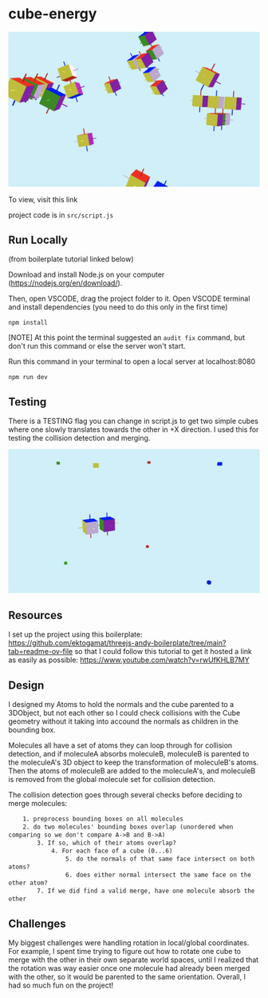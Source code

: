 # cube-energy

![cover](https://raw.githubusercontent.com/montanafowler/cube-energy/main/cover.png)

To view, visit this link

project code is in `src/script.js`

## Run Locally

(from boilerplate tutorial linked below)

Download and install Node.js on your computer (https://nodejs.org/en/download/).

Then, open VSCODE, drag the project folder to it. Open VSCODE terminal and install dependencies (you need to do this only in the first time)
```
npm install
```

[NOTE] At this point the terminal suggested an `audit fix` command, but don't run this command or else the server won't start.

Run this command in your terminal to open a local server at localhost:8080
```
npm run dev
```

## Testing

There is a TESTING flag you can change in script.js to get two simple cubes where one slowly translates towards the other in +X direction. I used this for testing the collision detection and merging.

![testing](https://raw.githubusercontent.com/montanafowler/cube-energy/main/testing-image.png)

## Resources

I set up the project using this boilerplate: https://github.com/ektogamat/threejs-andy-boilerplate/tree/main?tab=readme-ov-file
so that I could follow this tutorial to get it hosted a link as easily as possible: https://www.youtube.com/watch?v=rwUfKHLB7MY

## Design

I designed my Atoms to hold the normals and the cube parented to a 3DObject, but not each other so I could check collisions with the Cube geometry without it taking into accound the normals as children in the bounding box.

Molecules all have a set of atoms they can loop through for collision detection, and if moleculeA absorbs moleculeB, moleculeB is parented to the moleculeA's 3D object to keep the transformation of moleculeB's atoms.  Then the atoms of moleculeB are added to the moleculeA's, and moleculeB is removed from the global molecule set for collision detection.

The collision detection goes through several checks before deciding to merge molecules:
```
	1. preprocess bounding boxes on all molecules
	2. do two molecules' bounding boxes overlap (unordered when comparing so we don't compare A->B and B->A)
		3. If so, which of their atoms overlap?
			4. For each face of a cube (0...6)
				5. do the normals of that same face intersect on both atoms?
				6. does either normal intersect the same face on the other atom?
		7. If we did find a valid merge, have one molecule absorb the other
```

## Challenges

My biggest challenges were handling rotation in local/global coordinates. For example, I spent time trying to figure out how to rotate one cube to merge with the other in their own separate world spaces, until I realized that the rotation was way easier once one molecule had already been merged with the other, so it would be parented to the same orientation. Overall, I had so much fun on the project!
